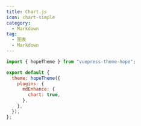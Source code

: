 ```yaml
---
title: Chart.js
icon: chart-simple
category:
  - Markdown
tag:
  - 图表
  - Markdown
---
```


<!-- @include: @md-enhance/zh/guide/chart/chartjs.md#before -->

```js {7} title=".vuepress/config.js"
import { hopeTheme } from "vuepress-theme-hope";

export default {
  theme: hopeTheme({
    plugins: {
      mdEnhance: {
        chart: true,
      },
    },
  }),
};
```

<!-- @include: @md-enhance/zh/guide/chart/chartjs.md#after -->
